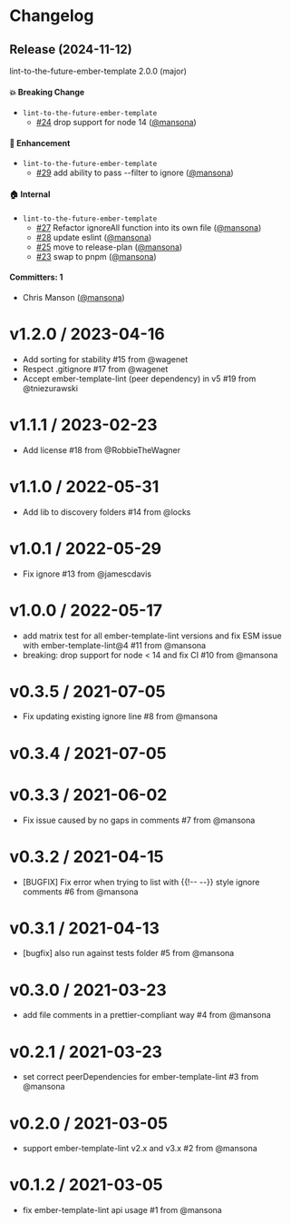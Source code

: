 # Changelog

## Release (2024-11-12)

lint-to-the-future-ember-template 2.0.0 (major)

#### :boom: Breaking Change
* `lint-to-the-future-ember-template`
  * [#24](https://github.com/mansona/lint-to-the-future-ember-template/pull/24) drop support for node 14 ([@mansona](https://github.com/mansona))

#### :rocket: Enhancement
* `lint-to-the-future-ember-template`
  * [#29](https://github.com/mansona/lint-to-the-future-ember-template/pull/29) add ability to pass --filter to ignore ([@mansona](https://github.com/mansona))

#### :house: Internal
* `lint-to-the-future-ember-template`
  * [#27](https://github.com/mansona/lint-to-the-future-ember-template/pull/27) Refactor ignoreAll function into its own file ([@mansona](https://github.com/mansona))
  * [#28](https://github.com/mansona/lint-to-the-future-ember-template/pull/28) update eslint ([@mansona](https://github.com/mansona))
  * [#25](https://github.com/mansona/lint-to-the-future-ember-template/pull/25) move to release-plan ([@mansona](https://github.com/mansona))
  * [#23](https://github.com/mansona/lint-to-the-future-ember-template/pull/23) swap to pnpm ([@mansona](https://github.com/mansona))

#### Committers: 1
- Chris Manson ([@mansona](https://github.com/mansona))

v1.2.0 / 2023-04-16
==================
* Add sorting for stability #15 from @wagenet
* Respect .gitignore #17 from @wagenet
* Accept ember-template-lint (peer dependency) in v5 #19 from @tniezurawski

v1.1.1 / 2023-02-23
==================
* Add license #18 from @RobbieTheWagner

v1.1.0 / 2022-05-31
==================
* Add lib to discovery folders #14 from @locks

v1.0.1 / 2022-05-29
==================
* Fix ignore #13 from @jamescdavis

v1.0.0 / 2022-05-17
==================
* add matrix test for all ember-template-lint versions and fix ESM issue with ember-template-lint@4 #11 from @mansona
* breaking: drop support for node &lt; 14 and fix CI #10 from @mansona

v0.3.5 / 2021-07-05
==================
* Fix updating existing ignore line #8 from @mansona

v0.3.4 / 2021-07-05
==================

v0.3.3 / 2021-06-02
==================
* Fix issue caused by no gaps in comments #7 from @mansona

v0.3.2 / 2021-04-15
==================
* [BUGFIX] Fix error when trying to list with {{!-- --}} style ignore comments #6 from @mansona

v0.3.1 / 2021-04-13
==================
* [bugfix] also run against tests folder #5 from @mansona

v0.3.0 / 2021-03-23
==================
* add file comments in a prettier-compliant way #4 from @mansona

v0.2.1 / 2021-03-23
==================
* set correct peerDependencies for ember-template-lint #3 from @mansona

v0.2.0 / 2021-03-05
==================
* support ember-template-lint v2.x and v3.x #2 from @mansona

v0.1.2 / 2021-03-05
==================
* fix ember-template-lint api usage #1 from @mansona
